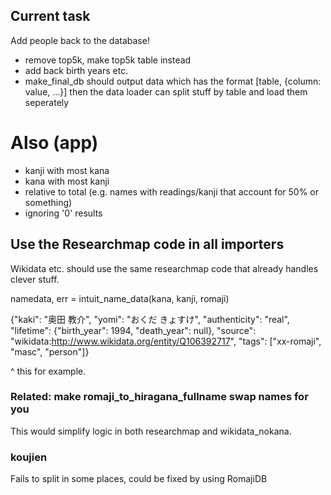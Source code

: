 ## Current task

Add people back to the database!

 - remove top5k, make top5k table instead
 - add back birth years etc.
 - make_final_db should output data which has the format [table, {column: value, ...}]
   then the data loader can split stuff by table and load them seperately

# Also (app)

 - kanji with most kana
 - kana with most kanji
 - relative to total (e.g. names with readings/kanji that account for 50% or something)
 - ignoring '0' results

## Use the Researchmap code in all importers

Wikidata etc. should use the same researchmap code that already
handles clever stuff.

 namedata, err = intuit_name_data(kana, kanji, romaji)

{"kaki": "奥田 教介", "yomi": "おくだ きょすけ", "authenticity": "real", "lifetime": {"birth_year": 1994, "death_year": null}, "source": "wikidata:http://www.wikidata.org/entity/Q106392717", "tags": ["xx-romaji", "masc", "person"]}

^ this for example.

### Related: make romaji_to_hiragana_fullname swap names for you

This would simplify logic in both researchmap and wikidata_nokana.

### koujien

Fails to split in some places, could be fixed by using RomajiDB